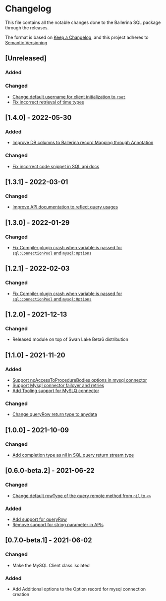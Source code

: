 # Changelog
This file contains all the notable changes done to the Ballerina SQL package through the releases.

The format is based on [Keep a Changelog](https://keepachangelog.com/en/1.0.0/),
and this project adheres to [Semantic Versioning](https://semver.org/spec/v2.0.0.html).

## [Unreleased]

### Added

### Changed
- [Change default username for client initialization to `root`](https://github.com/ballerina-platform/ballerina-standard-library/issues/2397)
- [Fix incorrect retrieval of time types](https://github.com/ballerina-platform/ballerina-standard-library/issues/3023)

## [1.4.0] - 2022-05-30

### Added
- [Improve DB columns to Ballerina record Mapping through Annotation](https://github.com/ballerina-platform/ballerina-standard-library/issues/2652)

### Changed
- [Fix incorrect code snippet in SQL api docs](https://github.com/ballerina-platform/ballerina-standard-library/issues/2931) 

## [1.3.1] - 2022-03-01

### Changed
- [Improve API documentation to reflect query usages](https://github.com/ballerina-platform/ballerina-standard-library/issues/2524)

## [1.3.0] - 2022-01-29

### Changed
- [Fix Compiler plugin crash when variable is passed for `sql:ConnectionPool` and `mysql:Options`](https://github.com/ballerina-platform/ballerina-standard-library/issues/2536)

## [1.2.1] - 2022-02-03

### Changed
- [Fix Compiler plugin crash when variable is passed for `sql:connectionPool` and `mysql:Options`](https://github.com/ballerina-platform/ballerina-standard-library/issues/2536)

## [1.2.0] - 2021-12-13

### Changed
- Released module on top of Swan Lake Beta6 distribution

## [1.1.0] - 2021-11-20

### Added
- [Support noAccessToProcedureBodies options in mysql connector](https://github.com/ballerina-platform/ballerina-standard-library/issues/1545)
- [Support Mysql connector failover and retries](https://github.com/ballerina-platform/ballerina-standard-library/issues/1950)
- [Add Tooling support for MySLQ connector](https://github.com/ballerina-platform/ballerina-standard-library/issues/2279)

### Changed
- [Change queryRow return type to anydata](https://github.com/ballerina-platform/ballerina-standard-library/issues/2390)

## [1.0.0] - 2021-10-09

### Changed
- [Add completion type as nil in SQL query return stream type](https://github.com/ballerina-platform/ballerina-standard-library/issues/1654)

## [0.6.0-beta.2] - 2021-06-22

### Changed
- [Change default rowType of the query remote method from `nil` to `<>`](https://github.com/ballerina-platform/ballerina-standard-library/issues/1445)
 
### Added 
- [Add support for queryRow](https://github.com/ballerina-platform/ballerina-standard-library/issues/1604)
- [Remove support for string parameter in APIs](https://github.com/ballerina-platform/ballerina-standard-library/issues/2010)

## [0.7.0-beta.1] - 2021-06-02

### Changed
- Make the MySQL Client class isolated
  
### Added
- Add Additional options to the Option record for mysql connection creation
